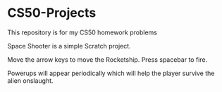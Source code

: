 # CS50-Projects
This repository is for my CS50 homework problems

Space Shooter is a simple Scratch project.

Move the arrow keys to move the Rocketship.
Press spacebar to fire.

Powerups will appear periodically which will help the player survive the alien onslaught.
